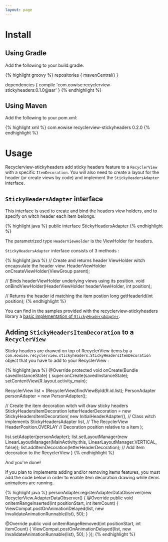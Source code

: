 ```yaml
---
layout: page
---
```


# Install

## Using Gradle

Add the following to your build.gradle:

{% highlight groovy %}
repositories {
    mavenCentral()
}

dependencies {
    compile 'com.eowise:recyclerview-stickyheaders:0.1.0@aar'
}
{% endhighlight %}

## Using Maven

Add the following to your pom.xml:

{% highlight xml %}
<dependency>
    <groupId>com.eowise</groupId>
    <artifactId>recyclerview-stickyheaders</artifactId>
    <version>0.2.0</version>
</dependency>
{% endhighlight %}

# Usage

Recyclerview-stickyheaders add sticky headers feature to a `RecyclerView` with a specific `ItemDecoration`. You will also need to create a layout for the header (or create views by code) and implement the `StickyHeadersAdapter` interface.

## `StickyHeadersAdapter` interface

This interface is used to create and bind the headers view holders, and to specify on witch header each item belongs.

{% highlight java %}
public interface StickyHeadersAdapter<HeaderViewHolder extends ViewHolder>
{% endhighlight %}

The parametrized type `HeaderViewHolder` is the ViewHolder for headers.

`StickyHeadersAdapter` interface consists of 3 methods :

{% highlight java %}
// Create and returns header ViewHolder witch encapsulate the header view.
HeaderViewHolder onCreateViewHolder(ViewGroup parent);

// Binds headerViewHolder underlying views using its position.
void onBindViewHolder(HeaderViewHolder headerViewHolder, int position);

// Returns the header id matching the item postion
long getHeaderId(int position);
{% endhighlight %}

You can find in the samples provided with the recyclerview-stickyheaders library a [basic implementation of `StickyHeadersAdapter`](https://github.com/eowise/recyclerview-stickyheaders/blob/master/samples/src/main/java/com/eowise/recyclerview/stickyheaders/samples/adapters/InitialHeaderAdapter.java).

## Adding `StickyHeadersItemDecoration` to a `RecyclerView`

Sticky headers are drawed on top of RecyclerView items by a `com.eowise.recyclerview.stickyheaders.StickyHeadersItemDecoration` object that you have to add to your RecyclerView :

{% highlight java %}
@Override
protected void onCreate(Bundle savedInstanceState) {
  super.onCreate(savedInstanceState);
  setContentView(R.layout.activity_main);

  RecyclerView list = (RecyclerView)findViewById(R.id.list);
  PersonAdapter personAdapter = new PersonAdapter();

  // Create the item decoration witch will draw sticky headers
  StickyHeadersItemDecoration letterHeaderDecoration = new StickyHeadersItemDecoration(
    new InitialHeaderAdapter(), // Class witch implements StickyHeadersAdapter
    list,                       // The RecyclerView
    HeaderPosition.OVERLAY      // Decoration position relative to a item
  );

  list.setAdapter(personAdapter);
  list.setLayoutManager(new LinearLayoutManager(MainActivity.this, LinearLayoutManager.VERTICAL, false));
  list.addItemDecoration(letterHeaderDecoration); // Add item decoration to the RecyclerView
}
{% endhighlight %}

And you're done!

If you plan to implements adding and/or removing items features, you must add the code below in order to enable item decoration drawing while items animations are running.

{% highlight java %}
personAdapter.registerAdapterDataObserver(new RecyclerView.AdapterDataObserver() {
  @Override
  public void onItemRangeInserted(int positionStart, int itemCount) {
    ViewCompat.postOnAnimationDelayed(list, new InvalidateAnimationRunnable(list), 50);
  }

  @Override
  public void onItemRangeRemoved(int positionStart, int itemCount) {
    ViewCompat.postOnAnimationDelayed(list, new InvalidateAnimationRunnable(list), 50);
  }
});
{% endhighlight %}